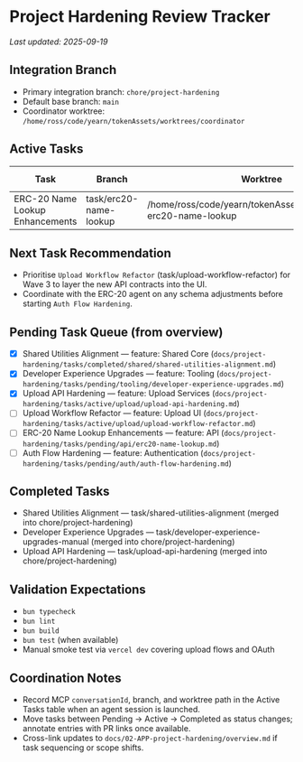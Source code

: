 # Project Hardening Review Tracker

_Last updated: 2025-09-19_

## Integration Branch

- Primary integration branch: `chore/project-hardening`
- Default base branch: `main`
- Coordinator worktree: `/home/ross/code/yearn/tokenAssets/worktrees/coordinator`

## Active Tasks

| Task | Branch | Worktree | Agent | MCP `conversationId` | Status |
| --- | --- | --- | --- | --- | --- |
| ERC-20 Name Lookup Enhancements | task/erc20-name-lookup | /home/ross/code/yearn/tokenAssets/worktrees/task-erc20-name-lookup | Codex Task Agent | N/A | In progress |

## Next Task Recommendation

- Prioritise `Upload Workflow Refactor` (task/upload-workflow-refactor) for Wave 3 to layer the new API contracts into the UI.
- Coordinate with the ERC-20 agent on any schema adjustments before starting `Auth Flow Hardening`.

## Pending Task Queue (from overview)

- [x] Shared Utilities Alignment — feature: Shared Core (`docs/project-hardening/tasks/completed/shared/shared-utilities-alignment.md`)
- [x] Developer Experience Upgrades — feature: Tooling (`docs/project-hardening/tasks/pending/tooling/developer-experience-upgrades.md`)
- [x] Upload API Hardening — feature: Upload Services (`docs/project-hardening/tasks/active/upload/upload-api-hardening.md`)
- [ ] Upload Workflow Refactor — feature: Upload UI (`docs/project-hardening/tasks/active/upload/upload-workflow-refactor.md`)
- [ ] ERC-20 Name Lookup Enhancements — feature: API (`docs/project-hardening/tasks/pending/api/erc20-name-lookup.md`)
- [ ] Auth Flow Hardening — feature: Authentication (`docs/project-hardening/tasks/pending/auth/auth-flow-hardening.md`)

## Completed Tasks

- Shared Utilities Alignment — task/shared-utilities-alignment (merged into chore/project-hardening)
- Developer Experience Upgrades — task/developer-experience-upgrades-manual (merged into chore/project-hardening)
- Upload API Hardening — task/upload-api-hardening (merged into chore/project-hardening)

## Validation Expectations

- `bun typecheck`
- `bun lint`
- `bun build`
- `bun test` (when available)
- Manual smoke test via `vercel dev` covering upload flows and OAuth

## Coordination Notes

- Record MCP `conversationId`, branch, and worktree path in the Active Tasks table when an agent session is launched.
- Move tasks between Pending → Active → Completed as status changes; annotate entries with PR links once available.
- Cross-link updates to `docs/02-APP-project-hardening/overview.md` if task sequencing or scope shifts.
